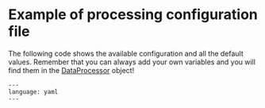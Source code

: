 # Example of processing configuration file

The following code shows the available configuration and all the default values.
Remember that you can always add your own variables and you will find them in the
[DataProcessor](./API/musif.process.html#musif.process.processor.DataProcessor) object!

```{literalinclude} ../../config_postprocess_example.yml
---
language: yaml
---
```
